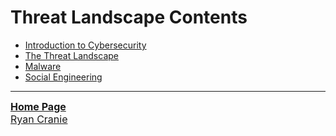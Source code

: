 # Threat Landscape Contents
- [Introduction to Cybersecurity](https://notes.ryancranie.com/Notes/Threat%20Landscape/Introduction%20to%20Cybersecurity)
- [The Threat Landscape](https://notes.ryancranie.com/Notes/Threat%20Landscape/The%20Threat%20Landscape)
- [Malware](https://notes.ryancranie.com/Notes/Threat%20Landscape/Malware)
- [Social Engineering](https://notes.ryancranie.com/Notes/Threat%20Landscape/Social%20Engineering)

---
<font size=3><b>[Home Page](https://notes.ryancranie.com)<br></b>
[Ryan Cranie](https://www.ryancranie.com)</font>